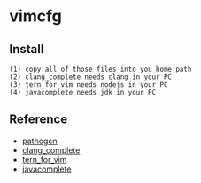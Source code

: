 # vimcfg

## Install
    (1) copy all of those files into you home path
    (2) clang_complete needs clang in your PC
    (3) tern_for_vim needs nodejs in your PC
    (4) javacomplete needs jdk in your PC
##  Reference
* [pathogen](https://github.com/tpope/vim-pathogen)
* [clang_complete](https://github.com/Rip-Rip/clang_complete)
* [tern_for_vim](https://github.com/ternjs/tern_for_vim)
* [javacomplete](http://www.vim.org/scripts/script.php?script_id=1785)
